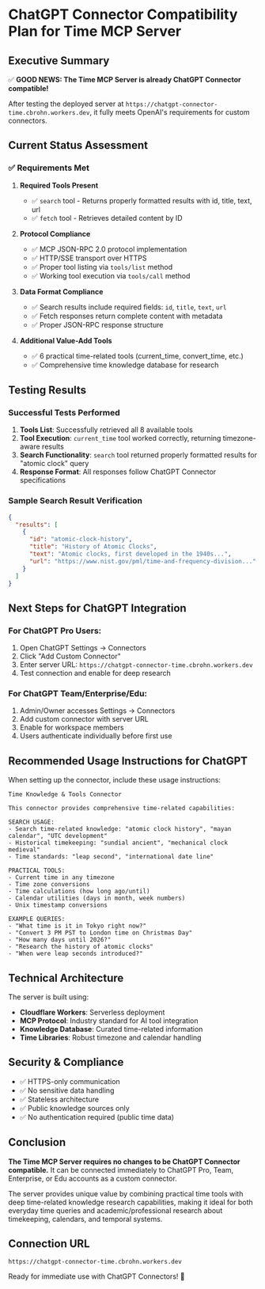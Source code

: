 # ChatGPT Connector Compatibility Plan for Time MCP Server

## Executive Summary

✅ **GOOD NEWS: The Time MCP Server is already ChatGPT Connector compatible!**

After testing the deployed server at `https://chatgpt-connector-time.cbrohn.workers.dev`, it fully meets OpenAI's requirements for custom connectors.

## Current Status Assessment

### ✅ Requirements Met

1. **Required Tools Present**
   - ✅ `search` tool - Returns properly formatted results with id, title, text, url
   - ✅ `fetch` tool - Retrieves detailed content by ID

2. **Protocol Compliance**
   - ✅ MCP JSON-RPC 2.0 protocol implementation
   - ✅ HTTP/SSE transport over HTTPS
   - ✅ Proper tool listing via `tools/list` method
   - ✅ Working tool execution via `tools/call` method

3. **Data Format Compliance**
   - ✅ Search results include required fields: `id`, `title`, `text`, `url`
   - ✅ Fetch responses return complete content with metadata
   - ✅ Proper JSON-RPC response structure

4. **Additional Value-Add Tools**
   - ✅ 6 practical time-related tools (current_time, convert_time, etc.)
   - ✅ Comprehensive time knowledge database for research

## Testing Results

### Successful Tests Performed

1. **Tools List**: Successfully retrieved all 8 available tools
2. **Tool Execution**: `current_time` tool worked correctly, returning timezone-aware results
3. **Search Functionality**: `search` tool returned properly formatted results for "atomic clock" query
4. **Response Format**: All responses follow ChatGPT Connector specifications

### Sample Search Result Verification
```json
{
  "results": [
    {
      "id": "atomic-clock-history",
      "title": "History of Atomic Clocks", 
      "text": "Atomic clocks, first developed in the 1940s...",
      "url": "https://www.nist.gov/pml/time-and-frequency-division..."
    }
  ]
}
```

## Next Steps for ChatGPT Integration

### For ChatGPT Pro Users:
1. Open ChatGPT Settings → Connectors
2. Click "Add Custom Connector"
3. Enter server URL: `https://chatgpt-connector-time.cbrohn.workers.dev`
4. Test connection and enable for deep research

### For ChatGPT Team/Enterprise/Edu:
1. Admin/Owner accesses Settings → Connectors
2. Add custom connector with server URL
3. Enable for workspace members
4. Users authenticate individually before first use

## Recommended Usage Instructions for ChatGPT

When setting up the connector, include these usage instructions:

```
Time Knowledge & Tools Connector

This connector provides comprehensive time-related capabilities:

SEARCH USAGE:
- Search time-related knowledge: "atomic clock history", "mayan calendar", "UTC development"
- Historical timekeeping: "sundial ancient", "mechanical clock medieval"
- Time standards: "leap second", "international date line"

PRACTICAL TOOLS:
- Current time in any timezone
- Time zone conversions
- Time calculations (how long ago/until)
- Calendar utilities (days in month, week numbers)
- Unix timestamp conversions

EXAMPLE QUERIES:
- "What time is it in Tokyo right now?"
- "Convert 3 PM PST to London time on Christmas Day"
- "How many days until 2026?"
- "Research the history of atomic clocks"
- "When were leap seconds introduced?"
```

## Technical Architecture

The server is built using:
- **Cloudflare Workers**: Serverless deployment
- **MCP Protocol**: Industry standard for AI tool integration
- **Knowledge Database**: Curated time-related information
- **Time Libraries**: Robust timezone and calendar handling

## Security & Compliance

- ✅ HTTPS-only communication
- ✅ No sensitive data handling
- ✅ Stateless architecture
- ✅ Public knowledge sources only
- ✅ No authentication required (public time data)

## Conclusion

**The Time MCP Server requires no changes to be ChatGPT Connector compatible.** It can be connected immediately to ChatGPT Pro, Team, Enterprise, or Edu accounts as a custom connector.

The server provides unique value by combining practical time tools with deep time-related knowledge research capabilities, making it ideal for both everyday time queries and academic/professional research about timekeeping, calendars, and temporal systems.

## Connection URL
```
https://chatgpt-connector-time.cbrohn.workers.dev
```

Ready for immediate use with ChatGPT Connectors! 🎉
